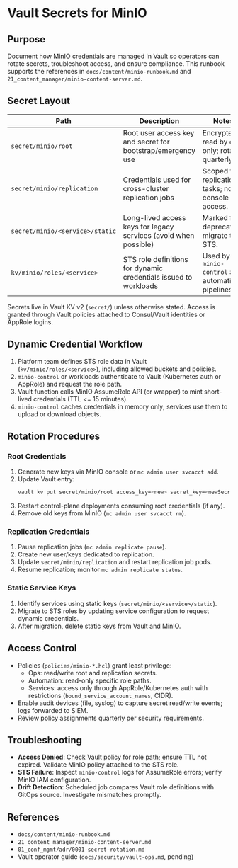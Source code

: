 # Vault Secrets for MinIO

## Purpose
Document how MinIO credentials are managed in Vault so operators can rotate secrets, troubleshoot access, and ensure compliance. This runbook supports the references in `docs/content/minio-runbook.md` and `21_content_manager/minio-content-server.md`.

## Secret Layout
| Path | Description | Notes |
| --- | --- | --- |
| `secret/minio/root` | Root user access key and secret for bootstrap/emergency use | Encrypted, read by ops only; rotate quarterly. |
| `secret/minio/replication` | Credentials used for cross-cluster replication jobs | Scoped to replication tasks; no console access. |
| `secret/minio/<service>/static` | Long-lived access keys for legacy services (avoid when possible) | Marked for deprecation; migrate to STS. |
| `kv/minio/roles/<service>` | STS role definitions for dynamic credentials issued to workloads | Used by `minio-control` and automation pipelines. |

Secrets live in Vault KV v2 (`secret/`) unless otherwise stated. Access is granted through Vault policies attached to Consul/Vault identities or AppRole logins.

## Dynamic Credential Workflow
1. Platform team defines STS role data in Vault (`kv/minio/roles/<service>`), including allowed buckets and policies.
2. `minio-control` or workloads authenticate to Vault (Kubernetes auth or AppRole) and request the role path.
3. Vault function calls MinIO AssumeRole API (or wrapper) to mint short-lived credentials (TTL <= 15 minutes).
4. `minio-control` caches credentials in memory only; services use them to upload or download objects.

## Rotation Procedures
### Root Credentials
1. Generate new keys via MinIO console or `mc admin user svcacct add`.
2. Update Vault entry:
   ```bash
   vault kv put secret/minio/root access_key=<new> secret_key=<newSecret>
   ```
3. Restart control-plane deployments consuming root credentials (if any).
4. Remove old keys from MinIO (`mc admin user svcacct rm`).

### Replication Credentials
1. Pause replication jobs (`mc admin replicate pause`).
2. Create new user/keys dedicated to replication.
3. Update `secret/minio/replication` and restart replication job pods.
4. Resume replication; monitor `mc admin replicate status`.

### Static Service Keys
1. Identify services using static keys (`secret/minio/<service>/static`).
2. Migrate to STS roles by updating service configuration to request dynamic credentials.
3. After migration, delete static keys from Vault and MinIO.

## Access Control
- Policies (`policies/minio-*.hcl`) grant least privilege:
  - Ops: read/write root and replication secrets.
  - Automation: read-only specific role paths.
  - Services: access only through AppRole/Kubernetes auth with restrictions (`bound_service_account_names`, CIDR).
- Enable audit devices (file, syslog) to capture secret read/write events; logs forwarded to SIEM.
- Review policy assignments quarterly per security requirements.

## Troubleshooting
- **Access Denied**: Check Vault policy for role path; ensure TTL not expired. Validate MinIO policy attached to the STS role.
- **STS Failure**: Inspect `minio-control` logs for AssumeRole errors; verify MinIO IAM configuration.
- **Drift Detection**: Scheduled job compares Vault role definitions with GitOps source. Investigate mismatches promptly.

## References
- `docs/content/minio-runbook.md`
- `21_content_manager/minio-content-server.md`
- `01_conf_mgmt/adr/0001-secret-rotation.md`
- Vault operator guide (`docs/security/vault-ops.md`, pending)

